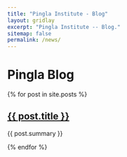 ```yaml
---
title: "Pingla Institute - Blog"
layout: gridlay
excerpt: "Pingla Institute -- Blog."
sitemap: false
permalink: /news/
---
```


# Pingla Blog

{% for post in site.posts %}
  <h2><a href="{{ post.url }}">{{ post.title }}</a></h2>
  <p>{{ post.summary }}</p>
{% endfor %}

